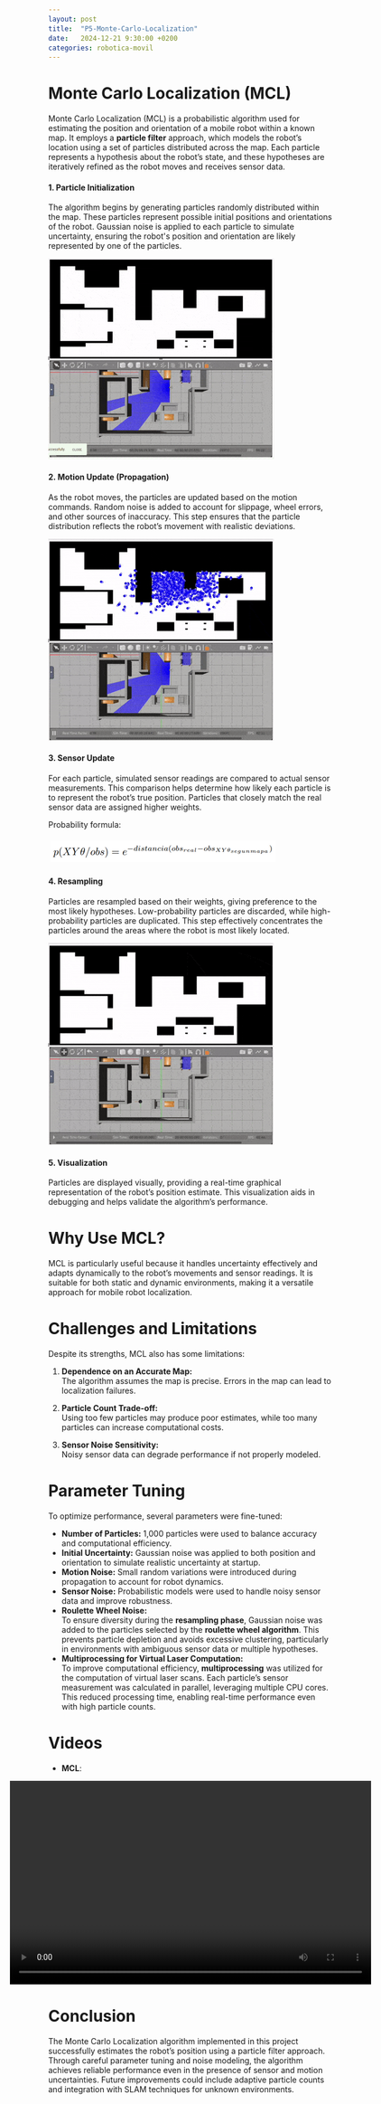 ```yaml
---
layout: post
title:  "P5-Monte-Carlo-Localization"
date:   2024-12-21 9:30:00 +0200
categories: robotica-movil
---
```


# **Monte Carlo Localization (MCL)**

Monte Carlo Localization (MCL) is a probabilistic algorithm used for estimating the position and orientation of a mobile robot within a known map. It employs a **particle filter** approach, which models the robot’s location using a set of particles distributed across the map. Each particle represents a hypothesis about the robot’s state, and these hypotheses are iteratively refined as the robot moves and receives sensor data.

#### 1. Particle Initialization  
The algorithm begins by generating particles randomly distributed within the map. These particles represent possible initial positions and orientations of the robot. Gaussian noise is applied to each particle to simulate uncertainty, ensuring the robot's position and orientation are likely represented by one of the particles.

![Animación de ejemplo](/assets/random-start-filter.gif)

#### 2. Motion Update (Propagation)  
As the robot moves, the particles are updated based on the motion commands. Random noise is added to account for slippage, wheel errors, and other sources of inaccuracy. This step ensures that the particle distribution reflects the robot’s movement with realistic deviations.

![Animación de ejemplo](/assets/propagation-particles.gif)

#### 3. Sensor Update  
For each particle, simulated sensor readings are compared to actual sensor measurements. This comparison helps determine how likely each particle is to represent the robot’s true position. Particles that closely match the real sensor data are assigned higher weights.

Probability formula:

![Animación de ejemplo](/assets/images/formula.png)

#### 4. Resampling  
Particles are resampled based on their weights, giving preference to the most likely hypotheses. Low-probability particles are discarded, while high-probability particles are duplicated. This step effectively concentrates the particles around the areas where the robot is most likely located.

![Animación de ejemplo](/assets/resampling.gif)

#### 5. Visualization  
Particles are displayed visually, providing a real-time graphical representation of the robot’s position estimate. This visualization aids in debugging and helps validate the algorithm’s performance.

# **Why Use MCL?**

MCL is particularly useful because it handles uncertainty effectively and adapts dynamically to the robot’s movements and sensor readings. It is suitable for both static and dynamic environments, making it a versatile approach for mobile robot localization.

# **Challenges and Limitations**

Despite its strengths, MCL also has some limitations:  

1. **Dependence on an Accurate Map:**  
   The algorithm assumes the map is precise. Errors in the map can lead to localization failures.  

2. **Particle Count Trade-off:**  
   Using too few particles may produce poor estimates, while too many particles can increase computational costs.  

3. **Sensor Noise Sensitivity:**  
   Noisy sensor data can degrade performance if not properly modeled.  

# **Parameter Tuning**

To optimize performance, several parameters were fine-tuned:  

- **Number of Particles:** 1,000 particles were used to balance accuracy and computational efficiency.  
- **Initial Uncertainty:** Gaussian noise was applied to both position and orientation to simulate realistic uncertainty at startup.  
- **Motion Noise:** Small random variations were introduced during propagation to account for robot dynamics.  
- **Sensor Noise:** Probabilistic models were used to handle noisy sensor data and improve robustness.  
- **Roulette Wheel Noise:**  
  To ensure diversity during the **resampling phase**, Gaussian noise was added to the particles selected by the **roulette wheel algorithm**. This prevents particle depletion and avoids excessive clustering, particularly in environments with ambiguous sensor data or multiple hypotheses.  
 - **Multiprocessing for Virtual Laser Computation:**  
  To improve computational efficiency, **multiprocessing** was utilized for the computation of virtual laser scans. Each particle’s sensor measurement was calculated in parallel, leveraging multiple CPU cores. This reduced processing time, enabling real-time performance even with high particle counts.

# **Videos**

- **MCL**:
<div style="display: flex; justify-content: center;">
  <video width="640" height="360" controls>
    <source src="{{ '/_assets/videos/montecarlo_localization.webm' | relative_url }}" type="video/webm">
    Tu navegador no soporta videos en formato WebM.
  </video>
</div>

# **Conclusion**

The Monte Carlo Localization algorithm implemented in this project successfully estimates the robot’s position using a particle filter approach. Through careful parameter tuning and noise modeling, the algorithm achieves reliable performance even in the presence of sensor and motion uncertainties. Future improvements could include adaptive particle counts and integration with SLAM techniques for unknown environments.

